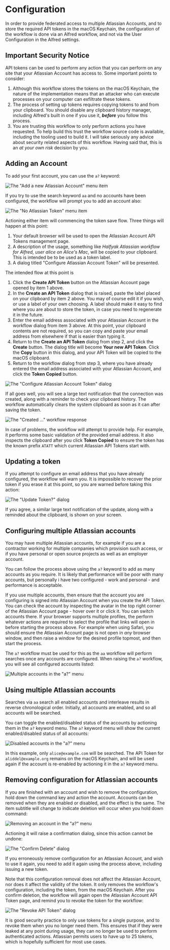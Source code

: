 # Configuration

In order to provide federated access to multiple Atlassian Accounts, and to
store the required API tokens in the macOS Keychain, the configuration of
the workflow is done via an Alfred workflow, and not via the User Configuration
in the Alfred settings.

## Important Security Notice

API tokens can be used to perform any action that you can perform on any
site that your Atlassian Account has access to. Some important points to
consider:

1. Although this workflow stores the tokens on the macOS Keychain, the
   nature of the implementation means that an attacker who can execute
   processes on your computer can exfiltrate these tokens.
2. The process of setting up tokens requires copying tokens to and from your
   clipboard. You should disable any clipboard history manager, including
   Alfred's built in one if you use it, _**before**_ you follow this process.
3. You are trusting this workflow to only perform actions you have requested.
   To help build this trust the workflow source code is available, including
   the tooling used to build it. I will take seriously any advice about
   security related aspects of this workflow. Having said that, this is an
   _at your own risk_ decision by you.

## Adding an Account

To add your first account, you can use the `a?` keyword:

![The "Add a new Atlassian Account" menu item](add-first-account.png)

If you try to use the search keyword `aa` and no accounts have been configured,
the workflow will prompt you to add an account also:

![The "No Atlassian Token" menu item](no-atlassian-token.png)

Actioning either item will commencing the token save flow. Three things will
happen at this point:

1. Your default browser will be used to open the Atlassian Account API
   Tokens management page.
2. A description of the usage, something like _Halfyak Atlassian workflow
   for Alfred, user alice on Alice's Mac_, will be copied to your clipboard.
   This is intended be to be used as a token label.
3. A dialog titled "Configure Atlassian Account Token" will be presented.

The intended flow at this point is

1. Click the **Create API Token** button on the Atlassian Account page opened
   by item 1 above.
2. In the **Create an API Token** dialog that is raised, paste the label
   placed on your clipboard by item 2 above. You may of course edit it if
   you wish, or use a label of your own choosing. A label should make it
   easy to find where you are about to store the token, in case you need to
   regenerate it in the future.
3. Enter the email address associated with your Atlassian Account in the
   workflow dialog from item 3 above. At this point, your clipboard contents
   are not required, so you can copy and paste your email address from
   elsewhere if that is easier than typing it.
4. Return to the **Create an API Token** dialog from step 2, and click the
   **Create** button. The dialog title will become **Your new API Token**.
   Click the **Copy** button in this dialog, and your API Token will be
   copied to the macOS clipboard.
5. Return to the workflow dialog from step 3, where you have already entered
   the email address associated with your Atlassian Account, and click the
   **Token Copied** button.

![The "Configure Atlassian Account Token" dialog](configure-token.png)

If all goes well, you will see a large text notification that the connection
was created, along with a reminder to check your clipboard history. The
workflow automatically clears the system clipboard as soon as it can after
saving the token.

![The "Created ..." workflow response](created-largetext.png)

In case of problems, the workflow will attempt to provide help. For example,
it performs some basic validation of the provided email address. It also
inspects the clipboard after you click **Token Copied** to ensure the token
has the known prefix `ATATT` which current Atlassian API Tokens start with.

## Updating a token

If you attempt to configure an email address that you have already
configured, the workflow will warn you. It is impossible to recover the
prior token if you erase it at this point, so you are warned before taking
this action:

![The "Update Token?" dialog](update-token.png)

If you agree, a similar large text notification of the update, along with a
reminded about the clipboard, is shown on your screen.

## Configuring multiple Atlassian accounts

You may have multiple Atlassian accounts, for example if you are a
contractor working for multiple companies which provision such access, or if
you have personal or open source projects as well as an employer account.

You can follow the process above using the `a?` keyword to add as many
accounts as you require. It is likely that performance will be poor with
many accounts, but personally i have two configured - work and personal -
and performance is acceptable.

If you use multiple accounts, then ensure that the account you are
configuring is signed into Atlassian Account when you create the API Token.
You can check the account by inspecting the avatar in the top right corner
of the Atlassian Account page - hover over it or click it. You can switch
accounts there. If your browser supports multiple profiles, the perform
whatever actions are required to select the profile that links will open in
before starting the process above. For example when using Safari, you should
ensure the Atlassian Account page is not open in _any_ browser window, and
then raise a window for the desired profile topmost, and then start the process.

The `a?` workflow must be used for this as the `aa` workflow will perform
searches once any accounts are configured. When raising the `a?` workflow,
you will see all configured accounts listed:

![Multiple accounts in the "a?" menu](multiple-accounts.png)

## Using multiple Atlassian accounts

Searches via `aa` search all enabled accounts and interleave results in
reverse chronological order. Initially, all accounts are enabled, and so all
accounts will be searched.

You can toggle the enabled/disabled status of the accounts by actioning them
in the `a?` keyword menu. The `a?` keyword menu will show the current
enabled/disabled status of all accounts:

![Disabled accounts in the "a?" menu](disabled-account.png)

In this example, only `alice@example.com` will be searched. The API Token
for `aliddel@example.org` remains on the macOS Keychain, and will be used
again if the account is re-enabled by actioning it in the `a?` keyword menu.

## Removing configuration for Atlassian accounts

If you are finished with an account and wish to remove the configuration,
hold down the command key and action the account. Accounts can be removed
when they are enabled or disabled, and the effect is the same. The item
subtitle will change to indicate deletion will occur when you hold down command:

![Removing an account in the "a?" menu](delete-account.png)

Actioning it will raise a confirmation dialog, since this action cannot be
undone:

![The "Confirm Delete" dialog](delete-warning.png)

If you erroneously remove configuration for an Atlassian Account, and wish
to use it again, you need to add it again using the process above, including
issuing a new token.

Note that this configuration removal does not affect the Atlassian Account, nor
does it affect the validity of the token. It only removes the workflow's
configuration, including the token, from the macOS Keychain. After you
confirm deletion, the workflow will again open the Atlassian Account API
Token page, and remind you to revoke the token for the workflow:

![The "Revoke API Token" dialog](revoke-reminder.png)

It is good security practice to only use tokens for a single purpose, and to
revoke them when you no longer need them. This ensures that if they were
leaked at any point during usage, they can no longer be used to perform
authenticated actions. Atlassian permits users to have up to 25 tokens,
which is hopefully sufficient for most use cases.
